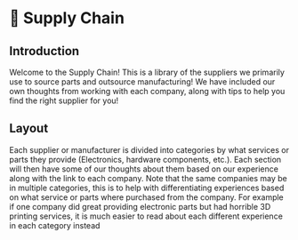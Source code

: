 # 🚚 Supply Chain

## Introduction

Welcome to the Supply Chain! This is a library of the suppliers we primarily use to source parts and outsource manufacturing! We have included our own thoughts from working with each company, along with tips to help you find the right supplier for you!



## Layout

Each supplier or manufacturer is divided into categories by what services or parts they provide (Electronics, hardware components, etc.). Each section will then have some of our thoughts about them based on our experience along with the link to each company. Note that the same companies may be in multiple categories, this is to help with differentiating experiences based on what service or parts where purchased from the company. For example if one company did great providing electronic parts but had horrible 3D printing services, it is much easier to read about each different experience in each category instead&#x20;
